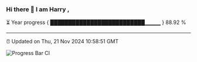 ### Hi there 👋 I am Harry , 

⏳ Year progress { ██████████████████████████▁▁▁▁ } 88.92 %

---

⏰ Updated on Thu, 21 Nov 2024 10:58:51 GMT

![Progress Bar CI](https://github.com/duykhang68/duykhang68/workflows/Progress%20Bar%20CI/badge.svg)
